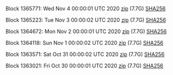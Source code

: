 Block 1365771: Wed Nov  4 00:00:01 UTC 2020 [zip](https://dash-bootstrap.ams3.digitaloceanspaces.com/mainnet/2020-11-04/bootstrap.dat.zip) (7.7G) [SHA256](https://dash-bootstrap.ams3.digitaloceanspaces.com/mainnet/2020-11-04/sha256.txt)

Block 1365223: Tue Nov  3 00:00:02 UTC 2020 [zip](https://dash-bootstrap.ams3.digitaloceanspaces.com/mainnet/2020-11-03/bootstrap.dat.zip) (7.7G) [SHA256](https://dash-bootstrap.ams3.digitaloceanspaces.com/mainnet/2020-11-03/sha256.txt)

Block 1364672: Mon Nov  2 00:00:01 UTC 2020 [zip](https://dash-bootstrap.ams3.digitaloceanspaces.com/mainnet/2020-11-02/bootstrap.dat.zip) (7.7G) [SHA256](https://dash-bootstrap.ams3.digitaloceanspaces.com/mainnet/2020-11-02/sha256.txt)

Block 1364118: Sun Nov  1 00:00:02 UTC 2020 [zip](https://dash-bootstrap.ams3.digitaloceanspaces.com/mainnet/2020-11-01/bootstrap.dat.zip) (7.7G) [SHA256](https://dash-bootstrap.ams3.digitaloceanspaces.com/mainnet/2020-11-01/sha256.txt)

Block 1363571: Sat Oct 31 00:00:02 UTC 2020 [zip](https://dash-bootstrap.ams3.digitaloceanspaces.com/mainnet/2020-10-31/bootstrap.dat.zip) (7.7G) [SHA256](https://dash-bootstrap.ams3.digitaloceanspaces.com/mainnet/2020-10-31/sha256.txt)

Block 1363021: Fri Oct 30 00:00:01 UTC 2020 [zip](https://dash-bootstrap.ams3.digitaloceanspaces.com/mainnet/2020-10-30/bootstrap.dat.zip) (7.7G) [SHA256](https://dash-bootstrap.ams3.digitaloceanspaces.com/mainnet/2020-10-30/sha256.txt)
